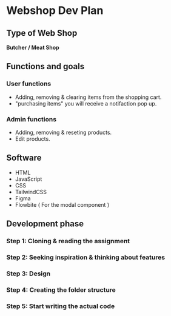 # Webshop Dev Plan

## Type of Web Shop

**Butcher / Meat Shop**

## Functions and goals

### User functions

- Adding, removing & clearing items from the shopping cart.
- "purchasing items" you will receive a notifaction pop up.

### Admin functions

- Adding, removing & reseting products.
- Edit products.

## Software

- HTML
- JavaScript
- CSS
- TailwindCSS
- Figma
- Flowbite ( For the modal component )

## Development phase

### Step 1: Cloning & reading the assignment

### Step 2: Seeking inspiration & thinking about features

### Step 3: Design 

### Step 4: Creating the  folder structure

### Step 5: Start writing the actual code
